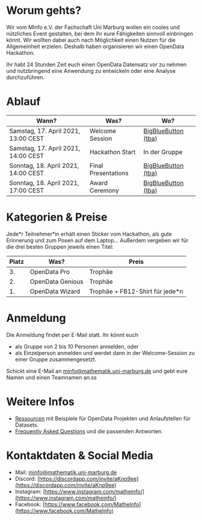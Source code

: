 # Worum gehts?

Wir vom MInfo e.V. der Fachschaft Uni Marburg wollen ein cooles und nützliches Event gestalten, 
bei dem ihr eure Fähigkeiten sinnvoll einbringen könnt. Wir wollten dabei auch nach Möglichkeit einen Nutzen für die Allgemeinheit erzielen. Deshalb haben organisieren wir einen OpenData Hackathon. 

Ihr habt 24 Stunden Zeit euch einen OpenData Datensatz vor zu nehmen und nutzbringend eine Anwendung zu entwickeln oder eine Analyse durchzuführen.

<h1 id="countdown" style="text-align: center"></h1>

<script>
var countDownDate = new Date("Apr 18, 2021 13:00:00").getTime();

function setCountdown() {
  var distance = countDownDate - new Date().getTime();

  var days = Math.floor(distance / (1000 * 60 * 60 * 24));
  var hours = Math.floor((distance % (1000 * 60 * 60 * 24)) / (1000 * 60 * 60));
  var minutes = Math.floor((distance % (1000 * 60 * 60)) / (1000 * 60));
  var seconds = (distance % (1000 * 60)) / 1000;

  document.getElementById("countdown").innerHTML = days + "d " + hours + "h "
  + minutes + "m " + seconds.toFixed(3) + "s ";
}

setCountdown();
setInterval(setCountdown, 53);
</script>
<!--
# OpenData & DataMining

 SpiegelMining, Parken in Marburg 
 -->

# Ablauf

| Wann?                               | Was?                | Wo?           |
|-------------------------------------|---------------------|---------------|
| Samstag, 17. April 2021, 13:00 CEST | Welcome Session     | [BigBlueButton (tba)](https://webconf.hrz.uni-marburg.de/c/mar-rwx-45n-86) |
| Samstag, 17. April 2021, 14:00 CEST | Hackathon Start     | In der Gruppe |
| Sonntag, 18. April 2021, 14:00 CEST | Final Presentations | [BigBlueButton (tba)](https://webconf.hrz.uni-marburg.de/c/mar-rwx-45n-86y) |
| Sonntag, 18. April 2021, 17:00 CEST | Award Ceremony      | [BigBlueButton (tba)](https://webconf.hrz.uni-marburg.de/c/mar-rwx-45n-86y) |

# Kategorien & Preise

Jede\*r Teilnehmer\*in erhält einen Sticker vom Hackathon, als gute Erinnerung und zum Posen auf dem Laptop... Außerdem vergeben wir für die drei besten Gruppen jeweils einen Titel:

|Platz | Was?                | Preis                         |
|------|---------------------|-------------------------------|
| 3.   | OpenData Pro        | Trophäe                       |
| 2.   | OpenData Genious    | Trophäe                       |
| 1.   | OpenData Wizard     | Trophäe + FB12-Shirt für jede\*n |

# Anmeldung

Die Anmeldung findet per E-Mail statt. Ihr könnt euch
- als Gruppe von 2 bis 10 Personen anmelden, oder
- als Einzelperson anmelden und werdet dann in der Welcome-Session zu einer Gruppe zusammengesetzt.

Schickt eine E-Mail an [minfo@mathematik.uni-marburg.de](mailto:minfo@mathematik.uni-marburg.de?subject=MInfo%20e.V.%20Hackathon&body=Hey%2C%0D%0A%0D%0Aich%20m%C3%B6chte%20mich%20bzw.%20meine%20Gruppe%20gerne%20zum%20MInfo%20e.V.%20Hackathon%20anmelden.%20%0D%0A%0D%0AName(n)%3A%20%0D%0ATeamname%20(nur%20bei%20Gruppenanmeldung)%3A%20%0D%0A%0D%0ALiebe%20Gr%C3%BC%C3%9Fe) und gebt eure Namen und einen Teamnamen an.ss

# Weitere Infos
- [Ressourcen](/ressources) mit Beispiele für OpenData Projekten und Anlaufstellen für Datasets.
- [Frequently Asked Questions](/faq) und die passenden Antworten.

# Kontaktdaten & Social Media

- Mail: [minfo@mathematik.uni-marburg.de](mailto:minfo@mathematik.uni-marburg.de)
- Discord: [https://discordapp.com/invite/aKnp9ee](https://discordapp.com/invite/aKnp9ee)
- Instagram: [https://www.instagram.com/matheinfo/](https://www.instagram.com/matheinfo/)
- Facebook: [https://www.facebook.com/MatheInfo](https://www.facebook.com/MatheInfo)